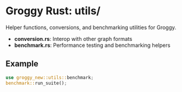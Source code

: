 # Groggy Rust: utils/

Helper functions, conversions, and benchmarking utilities for Groggy.

- **conversion.rs**: Interop with other graph formats
- **benchmark.rs**: Performance testing and benchmarking helpers

## Example
```rust
use groggy_new::utils::benchmark;
benchmark::run_suite();
```
